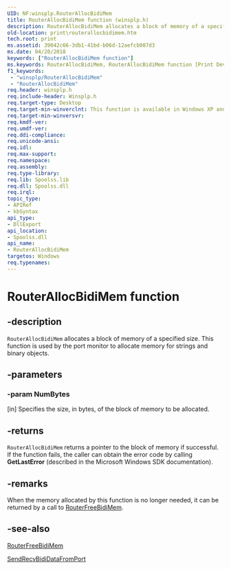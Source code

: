 ```yaml
---
UID: NF:winsplp.RouterAllocBidiMem
title: RouterAllocBidiMem function (winsplp.h)
description: RouterAllocBidiMem allocates a block of memory of a specified size. This function is used by the port monitor to allocate memory for strings and binary objects.
old-location: print\routerallocbidimem.htm
tech.root: print
ms.assetid: 39042c66-3db1-41bd-b06d-12aefcb007d3
ms.date: 04/20/2018
keywords: ["RouterAllocBidiMem function"]
ms.keywords: RouterAllocBidiMem, RouterAllocBidiMem function [Print Devices], print.routerallocbidimem, spoolfnc_ed433d21-ccfa-4061-9fbd-3bf333e12b31.xml, winsplp/RouterAllocBidiMem
f1_keywords:
 - "winsplp/RouterAllocBidiMem"
 - "RouterAllocBidiMem"
req.header: winsplp.h
req.include-header: Winsplp.h
req.target-type: Desktop
req.target-min-winverclnt: This function is available in Windows XP and later operating systems.
req.target-min-winversvr: 
req.kmdf-ver: 
req.umdf-ver: 
req.ddi-compliance: 
req.unicode-ansi: 
req.idl: 
req.max-support: 
req.namespace: 
req.assembly: 
req.type-library: 
req.lib: Spoolss.lib
req.dll: Spoolss.dll
req.irql: 
topic_type:
- APIRef
- kbSyntax
api_type:
- DllExport
api_location:
- Spoolss.dll
api_name:
- RouterAllocBidiMem
targetos: Windows
req.typenames: 
---
```


# RouterAllocBidiMem function


## -description


<code>RouterAllocBidiMem</code> allocates a block of memory of a specified size. This function is used by the port monitor to allocate memory for strings and binary objects.


## -parameters




### -param NumBytes 
[in]
Specifies the size, in bytes, of the block of memory to be allocated.


## -returns



<code>RouterAllocBidiMem</code> returns a pointer to the block of memory if successful. If the function fails, the caller can obtain the error code by calling <b>GetLastError</b> (described in the Microsoft Windows SDK documentation).




## -remarks



When the memory allocated by this function is no longer needed, it can be returned by a call to <a href="https://docs.microsoft.com/windows-hardware/drivers/ddi/winsplp/nf-winsplp-routerfreebidimem">RouterFreeBidiMem</a>.




## -see-also




<a href="https://docs.microsoft.com/windows-hardware/drivers/ddi/winsplp/nf-winsplp-routerfreebidimem">RouterFreeBidiMem</a>



<a href="https://docs.microsoft.com/previous-versions/ff562071(v=vs.85)">SendRecvBidiDataFromPort</a>
 

 

